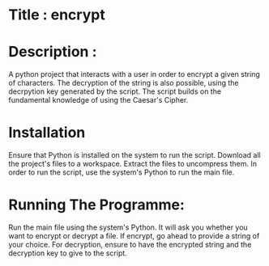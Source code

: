 # Title : encrypt

# Description : 
A python project that interacts with a user in order to encrypt a given string of characters. The decryption of the string is also possible, using the decrpytion key generated by the script. The script builds on the fundamental knowledge of using the Caesar's Cipher.

# Installation

Ensure that Python is installed on the system to run the script. Download all the project's files to a workspace. Extract the files to uncompress them. In order to run the script, use the system's Python to run the main file.

# Running The Programme:

Run the main file using the system's Python. It will ask you whether you want to encrypt or decrypt a file. If encrypt, go ahead to provide a string of your choice. For decryption, ensure to have the encrypted string and the decryption key to give to the script.
